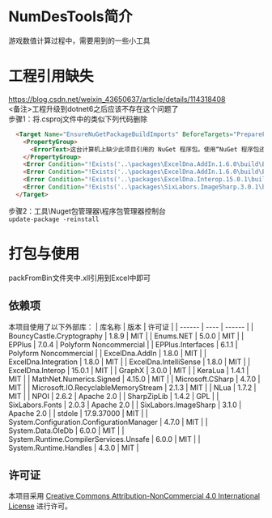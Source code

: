 # NumDesTools简介
游戏数值计算过程中，需要用到的一些小工具
# 工程引用缺失
https://blog.csdn.net/weixin_43650637/article/details/114318408<br> <备注>工程升级到dotnet6之后应该不存在这个问题了<br>
步骤1：将.csproj文件中的类似下列代码删除
~~~ Html
  <Target Name="EnsureNuGetPackageBuildImports" BeforeTargets="PrepareForBuild">
    <PropertyGroup>
      <ErrorText>这台计算机上缺少此项目引用的 NuGet 程序包。使用“NuGet 程序包还原”可下载这些程序包。有关更多信息，请参见 http://go.microsoft.com/fwlink/?LinkID=322105。缺少的文件是 {0}。</ErrorText>
    </PropertyGroup>
    <Error Condition="!Exists('..\packages\ExcelDna.AddIn.1.6.0\build\ExcelDna.AddIn.props')" Text="$([System.String]::Format('$(ErrorText)', '..\packages\ExcelDna.AddIn.1.6.0\build\ExcelDna.AddIn.props'))" />
    <Error Condition="!Exists('..\packages\ExcelDna.AddIn.1.6.0\build\ExcelDna.AddIn.targets')" Text="$([System.String]::Format('$(ErrorText)', '..\packages\ExcelDna.AddIn.1.6.0\build\ExcelDna.AddIn.targets'))" />
    <Error Condition="!Exists('..\packages\ExcelDna.Interop.15.0.1\build\ExcelDna.Interop.targets')" Text="$([System.String]::Format('$(ErrorText)', '..\packages\ExcelDna.Interop.15.0.1\build\ExcelDna.Interop.targets'))" />
    <Error Condition="!Exists('..\packages\SixLabors.ImageSharp.3.0.1\build\SixLabors.ImageSharp.props')" Text="$([System.String]::Format('$(ErrorText)', '..\packages\SixLabors.ImageSharp.3.0.1\build\SixLabors.ImageSharp.props'))" />
  </Target>
~~~
步骤2：工具\Nuget包管理器\程序包管理器控制台<br>
`update-package -reinstall`
# 打包与使用
  packFromBin文件夹中.xll引用到Excel中即可
## 依赖项
本项目使用了以下外部库：
| 库名称 | 版本 | 许可证 |
| ------ | ---- | ------ |
| BouncyCastle.Cryptography | 1.8.9 | MIT |
| Enums.NET | 5.0.0 | MIT |
| EPPlus | 7.0.4 | Polyform Noncommercial |
| EPPlus.Interfaces | 6.1.1 | Polyform Noncommercial |
| ExcelDna.AddIn | 1.8.0 | MIT |
| ExcelDna.Integration | 1.8.0 | MIT |
| ExcelDna.IntelliSense | 1.8.0 | MIT |
| ExcelDna.Interop | 15.0.1 | MIT |
| GraphX | 3.0.0 | MIT |
| KeraLua | 1.4.1 | MIT |
| MathNet.Numerics.Signed | 4.15.0 | MIT |
| Microsoft.CSharp | 4.7.0 | MIT |
| Microsoft.IO.RecyclableMemoryStream | 2.1.3 | MIT |
| NLua | 1.7.2 | MIT |
| NPOI | 2.6.2 | Apache 2.0 |
| SharpZipLib | 1.4.2 | GPL |
| SixLabors.Fonts | 2.0.3 | Apache 2.0 |
| SixLabors.ImageSharp | 3.1.0 | Apache 2.0 |
| stdole | 17.9.37000 | MIT |
| System.Configuration.ConfigurationManager | 4.7.0 | MIT |
| System.Data.OleDb | 6.0.0 | MIT |
| System.Runtime.CompilerServices.Unsafe | 6.0.0 | MIT |
| System.Runtime.Handles | 4.3.0 | MIT |
## 许可证
本项目采用 [Creative Commons Attribution-NonCommercial 4.0 International License](https://creativecommons.org/licenses/by-nc/4.0/deed.zh) 进行许可。
